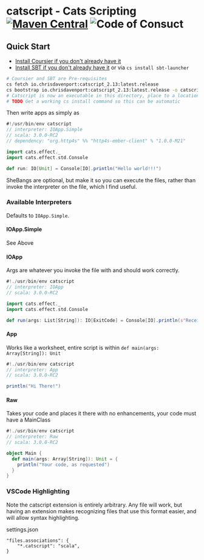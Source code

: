 # catscript - Cats Scripting [![Maven Central](https://maven-badges.herokuapp.com/maven-central/io.chrisdavenport/catscript_2.12/badge.svg)](https://maven-badges.herokuapp.com/maven-central/io.chrisdavenport/catscript_2.12) ![Code of Consuct](https://img.shields.io/badge/Code%20of%20Conduct-Scala-blue.svg)



## Quick Start

- [Install Coursier if you don't already have it](https://get-coursier.io/docs/cli-installation.html#native-launcher)
- [Install SBT if you don't already have it](https://www.scala-sbt.org/release/docs/Installing-sbt-on-Mac.html) or via `cs install sbt-launcher`

```sh
# Coursier and SBT are Pre-requisites
cs fetch io.chrisdavenport:catscript_2.13:latest.release
cs bootstrap io.chrisdavenport:catscript_2.13:latest.release -o catscript
# Catscript is now an executable in this directory, place to a location on $PATH
# TODO Get a working cs install command so this can be automatic
```

Then write apps as simply as

```scala
#!/usr/bin/env catscript
// interpreter: IOApp.Simple
// scala: 3.0.0-RC2
// dependency: "org.http4s" %% "http4s-ember-client" % "1.0.0-M21"

import cats.effect._
import cats.effect.std.Console

def run: IO[Unit] = Console[IO].println("Hello world!!!")
```

SheBangs are optional, but make it so you can execute the files, rather than invoke
the interpreter on the file, which I find useful.

### Available Interpreters

Defaults to `IOApp.Simple`.

#### IOApp.Simple

See Above

#### IOApp

Args are whatever you invoke the file with and should work correctly.

```scala
#!./usr/bin/env catscript
// interpreter: IOApp
// scala: 3.0.0-RC2

import cats.effect._
import cats.effect.std.Console

def run(args: List[String]): IO[ExitCode] = Console[IO].println(s"Received $args- Hello from IOApp").as(ExitCode.Success)
```

#### App

Works like a worksheet, entire script is within `def main(args: Array[String]): Unit`

```scala
#!./usr/bin/env catscript
// interpreter: App
// scala: 3.0.0-RC2

println("Hi There!")
```

#### Raw

Takes your code and places it there with no enhancements, your code must have a MainClass

```scala
#!./usr/bin/env catscript
// interpreter: Raw
// scala: 3.0.0-RC2

object Main {
  def main(args: Array[String]): Unit = {
    println("Your code, as requested")
  }
}
```

### VSCode Highlighting

Note the catscript extension is entirely arbitrary. Any file will work, but having an extension
makes recognizing files that use this format easier, and will allow syntax highlighting.

settings.json
```
"files.associations": {
    "*.catscript": "scala",
}
```